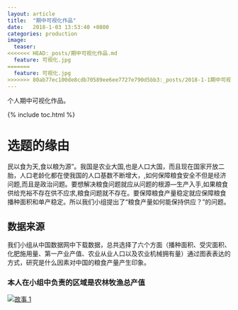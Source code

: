 ```yaml
---
layout: article
title:  "期中可视化作品"
date:   2018-1-03 13:53:40 +0800
categories: production
image:
  teaser: 
<<<<<<< HEAD:_posts/期中可视化作品.md
  feature: 可视化.jpg
=======
  feature: 可视化.jpg
>>>>>>> 80ab77ec100de8cdb70589ee6ee7727e790d5bb3:_posts/2018-1-1期中可视化作品.md
---
```

个人期中可视化作品。

{% include toc.html %}

# 选题的缘由
民以食为天,食以粮为源”。我国是农业大国,也是人口大国，而且现在国家开放二胎，人口老龄化都在使我国的人口基数不断增大，,如何保障粮食安全不但是经济问题,而且是政治问题。要想解决粮食问题就应从问题的根源—生产入手,如果粮食供给充裕不存在供不应求,粮食问题就不存在。要保障粮食产量稳定就应保障粮食播种面积和单产稳定。所以我们小组提出了“粮食产量如何能保持供应？”的问题。
## 数据来源
我们小组从中国数据网中下载数据，总共选择了六个方面（播种面积、受灾面积、化肥施用量、第一产业产值、农业从业人口以及农业机械拥有量）通过图表表达的方式，研究是什么因素对中国的粮食产量产生印象。
### 本人在小组中负责的区域是农林牧渔总产值
<div class='tableauPlaceholder' id='viz1516694462036' style='position: relative'><noscript><a href='https:&#47;&#47;kannroy.github.io&#47;infovis&#47;O%E7%BB%84%E5%8F%AF%E8%A7%86%E5%8C%96&#47;%E5%85%B6%E4%BB%96%E9%A1%B5%E9%9D%A2&#47;%E7%AC%AC%E4%B8%80%E4%BA%A7%E4%B8%9A%E4%BA%A7%E5%80%BC.html'><img alt='故事 1 ' src='https:&#47;&#47;public.tableau.com&#47;static&#47;images&#47;_3&#47;_3293&#47;1_2&#47;1_rss.png' style='border: none' /></a></noscript><object class='tableauViz'  style='display:none;'><param name='host_url' value='https%3A%2F%2Fpublic.tableau.com%2F' /> <param name='embed_code_version' value='3' /> <param name='site_root' value='' /><param name='name' value='_3293&#47;1_2' /><param name='tabs' value='no' /><param name='toolbar' value='yes' /><param name='static_image' value='https:&#47;&#47;public.tableau.com&#47;static&#47;images&#47;_3&#47;_3293&#47;1_2&#47;1.png' /> <param name='animate_transition' value='yes' /><param name='display_static_image' value='yes' /><param name='display_spinner' value='yes' /><param name='display_overlay' value='yes' /><param name='display_count' value='yes' /></object></div><script type='text/javascript'>var divElement = document.getElementById('viz1516694462036');var vizElement = divElement.getElementsByTagName('object')[0];vizElement.style.width='800px';vizElement.style.height='627px';var scriptElement = document.createElement('script');scriptElement.src = 'https://public.tableau.com/javascripts/api/viz_v1.js';vizElement.parentNode.insertBefore(scriptElement, vizElement);</script>